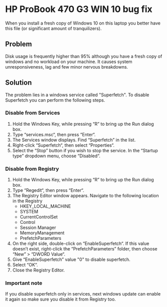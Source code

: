 # HP ProBook 470 G3 WIN 10 bug fix

When you install a fresh copy of Windows 10 on this laptop you better have this file (or significant amount of tranquilizers).

## Problem

Disk usage is frequently higher than 95% although you have a fresh copy of windows and no workload on your machine. It causes system unresponsiveness, lag and few minor nervous breakdowns.

## Solution

The problem lies in a windows service called "Superfetch". To disable Superfetch you can perform the following steps.

### Disable from Services

1. Hold the Windows Key, while pressing “R” to bring up the Run dialog box.
2. Type “services.msc“, then press “Enter“.
3. The Services window displays. Find “Superfetch” in the list.
4. Right-click “Superfetch“, then select “Properties“.
5. Select the “Stop” button if you wish to stop the service. In the “Startup type” dropdown menu, choose “Disabled“.

### Disable from Registry

1. Hold the Windows Key, while pressing “R” to bring up the Run dialog box.
2. Type “Regedit“, then press “Enter“.
3. The Registry Editor window appears. Navigate to the following location in the Registry
    - HKEY_LOCAL_MACHINE
    - SYSTEM
    - CurrentControlSet
    - Control
    - Session Manager
    - MemoryManagement
    - PrefetchParameters
4. On the right side, double-click on “EnableSuperfetch“. If this value doesn’t exist, right-click the “PrefetchParameters” folder, then choose “New” > “DWORD Value“.
5. Give “EnableSuperfetch” value "0" to disable superfetch.
6. Select “OK“.
7. Close the Registry Editor.

### Important note

If you disable superfetch only in services, next windows update can enable it again so make sure you disable it from Registry too.

